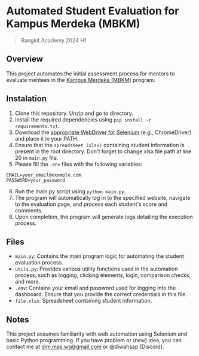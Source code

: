 # Automated Student Evaluation for Kampus Merdeka (MBKM)
> Bangkit Academy 2024 H1

## Overview
This project automates the initial assessment process for mentors to evaluate mentees in the [Kampus Merdeka (MBKM)](https://mentor.kampusmerdeka.kemdikbud.go.id/) program.

## Instalation
1. Clone this repository. Unzip and go to directory.
2. Install the required dependencies using `pip install -r requirements.txt`.
3. Download the [appropriate WebDriver for Selenium](https://www.lambdatest.com/learning-hub/install-selenium-python) (e.g., ChromeDriver) and place it in your PATH.
4. Ensure that the `spreadsheet (xlsx)` containing student information is present in the root directory. Don't forget to change xlsx file path at line 20 in `main.py` file.
5. Please fill the `.env` files with the following variables:
```
EMAIL=your_email@example.com
PASSWORD=your_password
```
6. Run the main.py script using `python main.py`.
7. The program will automatically log in to the specified website, navigate to the evaluation page, and process each student's score and comments.
8. Upon completion, the program will generate logs detailing the execution process.

## Files
- `main.py`: Contains the main program logic for automating the student evaluation process.
- `utils.py`: Provides various utility functions used in the automation process, such as logging, clicking elements, login, comparison checks, and more.
- `.env`: Contains your email and password used for logging into the dashboard. Ensure that you provide the correct credentials in this file.
- `file.xlsx`: Spreadsheet containing student information.

## Notes
This project assumes familiarity with web automation using Selenium and basic Python programming. If you have problem or (new) idea, you can contact me at dim.mas.ws@gmail.com or @diwahsap (Discord).